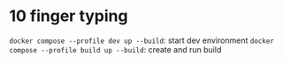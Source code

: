 # 10 finger typing

`docker compose --profile dev up --build`: start dev environment
`docker compose --profile build up --build`: create and run build

